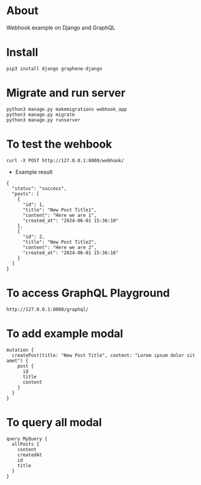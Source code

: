 # About
Webhook example on Django and GraphQL

# Install
```
pip3 install django graphene-django
```

# Migrate and run server
```
python3 manage.py makemigrations webhook_app
python3 manage.py migrate
python3 manage.py runserver
```

# To test the wehbook
```
curl -X POST http://127.0.0.1:8000/webhook/
```

* Example result
```
{
  "status": "success",
  "posts": [
    {
      "id": 1,
      "title": "New Post Title1",
      "content": "Here we are 1",
      "created_at": "2024-06-01 15:36:10"
    },
    {
      "id": 2,
      "title": "New Post Title2",
      "content": "Here we are 2",
      "created_at": "2024-06-01 15:36:16"
    }
  ]
}
```


# To access GraphQL Playground
```
http://127.0.0.1:8000/graphql/
```


# To add example modal
```
mutation {
  createPost(title: "New Post Title", content: "Lorem ipsum dolor sit amet") {
    post {
      id
      title
      content
    }
  }
}
```


# To query all modal
```
query MyQuery {
  allPosts {
    content
    createdAt
    id
    title
  }
}
```

